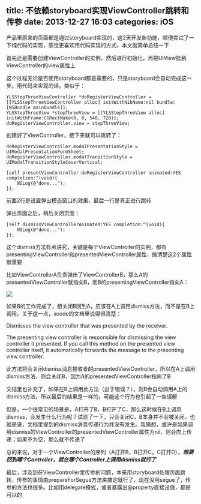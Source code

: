 title: 不依赖storyboard实现ViewController跳转和传参
date: 2013-12-27 16:03
categories: iOS 
---
产品里原来的页面都是通过storyboard实现的，这2天开发新功能，顺便尝试了一下纯代码的实现，感觉更喜欢用代码实现的方式，本文就简单总结一下
<!--more-->

首先还是需要创建ViewController的实例，然后进行初始化，再把UIView挂到ViewController的view属性上

这个过程无论是否使用storyboard都是需要的，只是storyboard会自动完成这一步。用代码来实现的话，类似于：

```
YLSStepThreeViewController *doRegisterViewController = [[YLSStepThreeViewController alloc] initWithNibName:nil bundle:[NSBundle mainBundle]];    
YLSStepThreeView *stepThreeView = [[YLSStepThreeView alloc] initWithFrame:CGRectMake(0, 0, 540, 720)];
doRegisterViewController.view = stepThreeView;
```

创建好了ViewController，接下来就可以跳转了：

```
doRegisterViewController.modalPresentationStyle = UIModalPresentationFormSheet;
doRegisterViewController.modalTransitionStyle = UIModalTransitionStyleCoverVertical;

[self presentViewController:doRegisterViewController animated:YES completion:^(void){
    NSLog(@"done...");
}];
```
前面2行是设置弹出模态窗口的效果，最后一行是真正进行跳转

弹出页面之后，稍后关闭页面：

```
[self dismissViewControllerAnimated:YES completion:^(void){
    NSLog(@"done...");
}];
```
这个dismiss方法有点讲究，关键是每个ViewController的实例，都有presentingViewController和presentedViewController属性，搞清楚这2个属性很重要

比如ViewControllerA负责弹出了ViewControllerB，那么A的presentedViewController就指向B，而B的presentingViewController指向A：

![](http://img.blog.csdn.net/20131227155024343)

如果B的工作完成了，想关闭B回到A，应该在A上调用dismiss方法，而不是在B上调用。关于这一点，xcode的文档里说得很清楚：

Dismisses the view controller that was presented by the receiver.

The presenting view controller is responsible for dismissing the view controller it presented. If you call this method on the presented view controller itself, it automatically forwards the message to the presenting view controller.

此方法将会关闭dismiss消息接收者的presentedViewController，所以在A上调用dismiss方法，则会关闭B，因为A的presentedViewController指向了B

文档里也补充了，如果在B上调用此方法（出于错误？），则B会自动调用A上的dismiss方法，所以最后的结果是一样的，可能这个行为也引起了一些误解

但是，一个很常见的场景是，A打开了B，B打开了C，那么这时候在B上调用dismiss，会发生什么行为呢？试验了一下，只会关闭C，B本身并不会被关闭。也就是说，文档里提到的dismiss消息传递行为并没有发生。我猜想，或许是如果调用dismiss的ViewController的presentedViewController属性为nil，则会向上传递；如果不为空，那么就不传递了

总的来说，对于一个ViewController的序列（A打开B，B打开C，C打开D），___想要回到哪个Controller，就在哪个Controller上调用dismiss就行了___

最后，涉及到在ViewController里传参的问题，本来用storyboard处理页面跳转，传参的事情由prepareForSegue方法来搞定就行了，现在没用segue了，传参的方法也很多。比如用delegate模式，或者暴露出@property直接设值，都是可以的